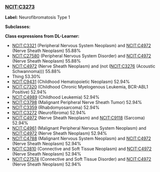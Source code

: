 
### [NCIT:C3273](http://purl.obolibrary.org/obo/NCIT_C3273)
**Label:** Neurofibromatosis Type 1

**Subclasses:** 

**Class expressions from DL-Learner:**

- [NCIT:C3321](http://purl.obolibrary.org/obo/NCIT_C3321) (Peripheral Nervous System Neoplasm) and [NCIT:C4972](http://purl.obolibrary.org/obo/NCIT_C4972) (Nerve Sheath Neoplasm) 55.88%
- [NCIT:C27580](http://purl.obolibrary.org/obo/NCIT_C27580) (Peripheral Nervous System Disorder) and [NCIT:C4972](http://purl.obolibrary.org/obo/NCIT_C4972) (Nerve Sheath Neoplasm) 55.88%
- [NCIT:C4972](http://purl.obolibrary.org/obo/NCIT_C4972) (Nerve Sheath Neoplasm) and (not ([NCIT:C3276](http://purl.obolibrary.org/obo/NCIT_C3276) (Acoustic Schwannoma))) 55.88%
- Thing 53.30%
- [NCIT:C9431](http://purl.obolibrary.org/obo/NCIT_C9431) (Childhood Hematopoietic Neoplasm) 52.94%
- [NCIT:C7320](http://purl.obolibrary.org/obo/NCIT_C7320) (Childhood Chronic Myelogenous Leukemia, BCR-ABL1 Positive) 52.94%
- [NCIT:C4989](http://purl.obolibrary.org/obo/NCIT_C4989) (Childhood Leukemia) 52.94%
- [NCIT:C3798](http://purl.obolibrary.org/obo/NCIT_C3798) (Malignant Peripheral Nerve Sheath Tumor) 52.94%
- [NCIT:C3359](http://purl.obolibrary.org/obo/NCIT_C3359) (Rhabdomyosarcoma) 52.94%
- [NCIT:C3272](http://purl.obolibrary.org/obo/NCIT_C3272) (Neurofibroma) 52.94%
- [NCIT:C4972](http://purl.obolibrary.org/obo/NCIT_C4972) (Nerve Sheath Neoplasm) and [NCIT:C9118](http://purl.obolibrary.org/obo/NCIT_C9118) (Sarcoma) 52.94%
- [NCIT:C4961](http://purl.obolibrary.org/obo/NCIT_C4961) (Malignant Peripheral Nervous System Neoplasm) and [NCIT:C4972](http://purl.obolibrary.org/obo/NCIT_C4972) (Nerve Sheath Neoplasm) 52.94%
- [NCIT:C4788](http://purl.obolibrary.org/obo/NCIT_C4788) (Malignant Nervous System Neoplasm) and [NCIT:C4972](http://purl.obolibrary.org/obo/NCIT_C4972) (Nerve Sheath Neoplasm) 52.94%
- [NCIT:C3810](http://purl.obolibrary.org/obo/NCIT_C3810) (Connective and Soft Tissue Neoplasm) and [NCIT:C4972](http://purl.obolibrary.org/obo/NCIT_C4972) (Nerve Sheath Neoplasm) 52.94%
- [NCIT:C27574](http://purl.obolibrary.org/obo/NCIT_C27574) (Connective and Soft Tissue Disorder) and [NCIT:C4972](http://purl.obolibrary.org/obo/NCIT_C4972) (Nerve Sheath Neoplasm) 52.94%


